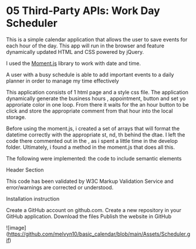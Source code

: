 # 05 Third-Party APIs: Work Day Scheduler

This is a simple calendar application that allows the user to save events for each hour of the day. This app will run in the browser and feature dynamically updated HTML and CSS powered by jQuery.

I used the [Moment.js](https://momentjs.com/) library to work with date and time. 

A user with a busy schedule is able to add important events to a daily planner in order to manage my time effectively

This application consists of 1 html page and a style css file.
The application dynamically generate the business hours , appointment, button and set yo approriate color in one loop. From there it waits for the an hour button to be click and store the appropriate comment from that hour into the local storage.

Before using the moment.js, i created a set of arrays that will format the datetime correctly with the appropriate st, nd, th behind the dtae. I left the code there commented out in the , as i spent a little time in the develop folder. Ultimately, i found a method in the moment.js that does all this.

The following were implemented:
the code to include semantic elements

Header
Section

This code has been validated by W3C Markup Validation Service and error/warnings are corrected or understood.

Installation instruction

Create a GitHub account on github.com.
Create a new repository in your GitHub application. 
Download the files
Publish the website in GitHub

![image] (https://github.com/melvyn10/basic_calendar/blob/main/Assets/Scheduler.gif)
